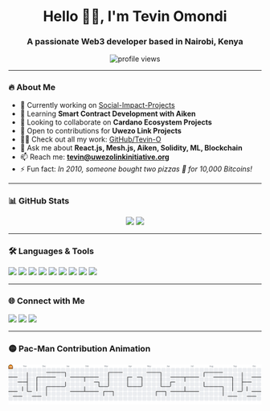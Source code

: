 <h1 align="center">Hello 👋🏽, I'm Tevin Omondi</h1>
<h3 align="center">A passionate Web3 developer based in Nairobi, Kenya</h3>

<p align="center">
  <img src="https://komarev.com/ghpvc/?username=tevin-o&label=Profile%20views&color=0e75b6&style=flat" alt="profile views" />
</p>

---

### 🔥 About Me

* 🔭 Currently working on [Social-Impact-Projects](https://uwezolinkinitiative.org/)
* 🌱 Learning **Smart Contract Development with Aiken**
* 👯 Looking to collaborate on **Cardano Ecosystem Projects**
* 🤝 Open to contributions for **Uwezo Link Projects**
* 👨‍💻 Check out all my work: [GitHub/Tevin-O](https://github.com/Tevin-O)
* 💬 Ask me about **React.js, Mesh.js, Aiken, Solidity, ML, Blockchain**
* 📫 Reach me: **[tevin@uwezolinkinitiative.org](mailto:tevin@uwezolinkinitiative.org)**
* ⚡ Fun fact: *In 2010, someone bought two pizzas 🍕 for 10,000 Bitcoins!*

---

### 📊 GitHub Stats

<div align="center">
  <img src="https://github-readme-stats.vercel.app/api?username=tevin-o&show_icons=true&theme=dracula&count_private=true&include_all_commits=true" height="150" />
  <img src="https://github-readme-stats.vercel.app/api/top-langs?username=tevin-o&layout=compact&langs_count=6&theme=dracula" height="150" />
</div>

---

### 🛠️ Languages & Tools

<div align="left">
  <img src="https://cdn.jsdelivr.net/gh/devicons/devicon/icons/javascript/javascript-original.svg" height="40"/>
  <img src="https://cdn.jsdelivr.net/gh/devicons/devicon/icons/typescript/typescript-original.svg" height="40"/>
  <img src="https://cdn.jsdelivr.net/gh/devicons/devicon/icons/react/react-original.svg" height="40"/>
  <img src="https://cdn.jsdelivr.net/gh/devicons/devicon/icons/solidity/solidity-original.svg" height="40"/>
  <img src="https://cdn.jsdelivr.net/gh/devicons/devicon/icons/python/python-original.svg" height="40"/>
  <img src="https://cdn.jsdelivr.net/gh/devicons/devicon/icons/docker/docker-original.svg" height="40"/>
  <img src="https://cdn.jsdelivr.net/gh/devicons/devicon/icons/postgresql/postgresql-original.svg" height="40"/>
  <img src="https://cdn.jsdelivr.net/gh/devicons/devicon/icons/nodejs/nodejs-original.svg" height="40"/>
  <img src="https://cdn.jsdelivr.net/gh/devicons/devicon/icons/tensorflow/tensorflow-original.svg" height="40"/>
</div>

---

### 🌐 Connect with Me

<div align="left">
  <a href="https://linkedin.com/in/tevin-omondi-40655723b/"><img src="https://img.shields.io/badge/LinkedIn-blue?style=for-the-badge&logo=linkedin"/></a>
  <a href="https://instagram.com/te.vo.h"><img src="https://img.shields.io/badge/Instagram-pink?style=for-the-badge&logo=instagram"/></a>
  <a href="mailto:tevin@uwezolinkinitiative.org"><img src="https://img.shields.io/badge/Gmail-red?style=for-the-badge&logo=gmail"/></a>
</div> 

---

### 🟡 Pac-Man Contribution Animation  

<picture>
  <source media="(prefers-color-scheme: dark)" srcset="https://raw.githubusercontent.com/Tevin-O/Tevin-O/output/pacman-contribution-graph-dark.svg">
  <source media="(prefers-color-scheme: light)" srcset="https://raw.githubusercontent.com/Tevin-O/Tevin-O/output/pacman-contribution-graph.svg">
  <img alt="Pac-Man contribution graph" src="https://raw.githubusercontent.com/Tevin-O/Tevin-O/output/pacman-contribution-graph.svg">
</picture>


